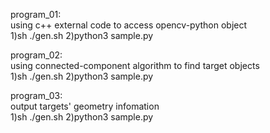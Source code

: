 program_01: <br>
  using c++ external code to access opencv-python object <br>
  1)sh ./gen.sh 2)python3 sample.py <br>

program_02: <br>
  using connected-component algorithm to find target objects <br>
  1)sh ./gen.sh 2)python3 sample.py <br>

program_03: <br>
  output targets' geometry infomation <br>
  1)sh ./gen.sh 2)python3 sample.py <br>
